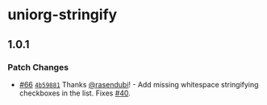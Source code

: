 # uniorg-stringify

## 1.0.1

### Patch Changes

- [#66](https://github.com/rasendubi/uniorg/pull/66) [`4b59881`](https://github.com/rasendubi/uniorg/commit/4b598816b7ee042df4c711c07f74681c092504a8) Thanks [@rasendubi](https://github.com/rasendubi)! - Add missing whitespace stringifying checkboxes in the list. Fixes [#40](https://github.com/rasendubi/uniorg/issues/40).
